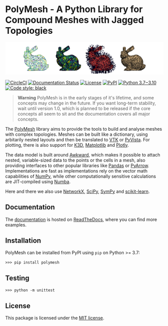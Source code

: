 # **PolyMesh** - A Python Library for Compound Meshes with Jagged Topologies

![ ](logo.png)

[![CircleCI](https://circleci.com/gh/dewloosh/PolyMesh.svg?style=shield)](https://circleci.com/gh/dewloosh/PolyMesh)
[![Documentation Status](https://readthedocs.org/projects/polymesh/badge/?version=latest)](https://polymesh.readthedocs.io/en/latest/?badge=latest)
[![License](https://img.shields.io/badge/License-MIT-yellow.svg)](https://opensource.org/licenses/MIT)
[![PyPI](https://badge.fury.io/py/PolyMesh.svg)](https://pypi.org/project/PolyMesh)
[![Python 3.7‒3.10](https://img.shields.io/badge/python-3.7%E2%80%923.10-blue)](https://www.python.org)
[![Code style: black](https://img.shields.io/badge/code%20style-black-000000.svg)](https://github.com/psf/black)

> **Warning**
> PolyMesh is in the early stages of it's lifetime, and some concepts may change in the future. If you want long-term stability, wait until version 1.0, which is planned to be released if the core concepts all seem to sit and the documentation covers all major concepts.

The [PolyMesh](https://PolyMesh.readthedocs.io/en/latest/) library aims to provide the tools to build and analyse meshes with complex topologies. Meshes can be built like a dictionary, using arbitarily nested layouts and then be translated to [VTK](https://vtk.org/) or [PyVista](https://docs.pyvista.org/). For plotting, there is also support for [K3D](http://k3d-jupyter.org/), [Matplotlib](https://matplotlib.org/) and [Plotly](https://plotly.com/python/).

The data model is built around [Awkward](https://awkward-array.org/doc/main/), which makes it possible to attach nested, variable-sized data to the points or the cells in a mesh, also providing interfaces to other popular libraries like [Pandas](https://vtk.org/) or [PyArrow](https://arrow.apache.org/docs/python/index.html). Implementations are fast as implementations rely on the vector math capabilities of [NumPy](https://numpy.org/doc/stable/index.html), while other computationally sensitive calculations are JIT-compiled using [Numba](https://numba.pydata.org/).

Here and there we also use [NetworkX](https://networkx.org/documentation/stable/index.html#), [SciPy](https://scipy.org/), [SymPy](https://www.sympy.org/en/index.html) and [scikit-learn](https://scikit-learn.org/stable/).

## Documentation

The [documentation](https://PolyMesh.readthedocs.io/en/latest/) is hosted on [ReadTheDocs](https://readthedocs.org/), where you can find more examples.

## Installation

PolyMesh can be installed from PyPI using `pip` on Python >= 3.7:

```console
>>> pip install polymesh
```

## Testing

```console
>>> python -m unittest
```

## License

This package is licensed under the [MIT license](https://opensource.org/license/mit/).
